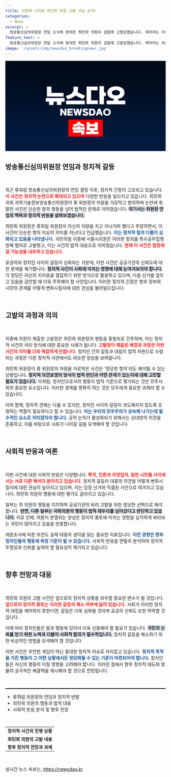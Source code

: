 ```yaml
---
title: 이종배 시의원 최민희 의원 고발 사실 공개!
categories:
  - News
excerpt: >
  방송통신심의위원장 연임 소식에 항의한 최민희 의원이 검찰에 고발당했습니다. 테러라는 이종배 의원의 주장이 부각되는 가운데, 위협 운전 논란까지 겹치며 갈등의 불씨가 커지고 있습니다. 클릭 필수!
feature_text: >
  방송통신심의위원장 연임 소식에 항의한 최민희 의원이 검찰에 고발당했습니다. 테러라는 이종배 의원의 주장이 부각되는 가운데, 위협 운전 논란까지 겹치며 갈등의 불씨가 커지고 있습니다. 클릭 필수!
image: '/assets/img/newsdao_breakingnews.jpg'
---
```


<p><img src="/assets/img/newsdao_breakingnews.jpg" alt="pcversion 속보" /></p>

<h2 data-ke-size="size26">방송통신심의위원장 연임과 정치적 갈등</h2>

<p data-ke-size="size16">&nbsp;</p>

<p>최근 류희림 방송통신심의위원장의 연임 결정 이후, 정치적 긴장이 고조되고 있습니다. <b><span style="color: #ee2323;">이 사건은 정치적 논란으로 확대되고 있으며</span></b> 다양한 반응을 일으키고 있습니다. 최민희 국회 과학기술정보방송통신위원장이 류 위원장의 차량을 가로막고 항의하며 논란에 휘말린 사건은 단순한 항의 행동을 넘어 법적인 문제로 이어졌습니다. <b><span style="background-color: #21538527;">여기서는 위원장 연임의 맥락과 정치적 반응을 살펴보겠습니다.</span></b></p>

<p>최민희 위원장은 류희림 위원장이 자신의 차량을 치고 지나가려 했다고 주장하면서, 이 사건이 단순한 항의 이상의 의미를 지닌다고 언급했습니다. <b><span style="color: #1a5490;">이는 정치적 힘의 다툼이 심화되고 있음을 나타냅니다.</span></b> 국민의힘 이종배 서울시의원은 이러한 항의를 특수공무집행방해 혐의로 고발했고, 이는 사건의 법적 대응으로 이어졌습니다. <b><span style="color: #ee2323;">현재 이 사건은 법정에 갈 가능성을 내포하고 있습니다.</span></b></p>

<p>유권자와 정치인 사이의 갈등이 심화되는 가운데, 이번 사건은 공공기관의 신뢰도에 대한 문제를 제기합니다. <b><span style="background-color: #21538527;">정치적 사건이 사회에 미치는 영향에 대해 눈여겨보아야 합니다.</span></b> 각 정당은 자신의 지지층을 결집하기 위한 방식으로 활용하고 있으며, 다음 선거를 앞두고 있음을 감안할 때 더욱 주목해야 할 사안입니다. 이러한 정치적 긴장은 향후 정부와 시민의 관계를 어떻게 변화시킬지에 대한 관심을 불러일으킵니다. </p>

<p data-ke-size="size16">&nbsp;</p>

<h2 data-ke-size="size26">고발의 과정과 의의</h2>

<p data-ke-size="size16">&nbsp;</p>

<p>이종배 의원이 제출한 고발장은 최민희 위원장의 행동을 중범죄로 간주하며, 이는 정치적 사건의 처리 방식에 대한 중요한 사례가 됩니다. <b><span style="color: #ee2323;">고발장이 제출된 배경과 과정은 이번 사건의 의미를 더욱 복잡하게 만듭니다.</span></b> 정치인 간의 갈등과 대립이 법적 차원으로 수렴되는 과정은 다른 정치적 사안에서도 비슷한 양상을 보여줍니다.</p>

<p>최민희 위원장이 류 위원장의 차량을 가로막은 사건은 '정당한 항의'라도 해석될 수 있는 상황입니다. <b><span style="background-color: #21538527;">정치적 의견표명의 방식이 법적 판단과 어떤 관계가 있는지에 대해 고민할 필요가 있습니다.</span></b> 이처럼, 정치인으로서의 행동이 법적 기준으로 평가되는 것은 민주사회의 중요한 요소입니다. 이러한 경계를 명확히 하는 것은 모두에게 중요한 과제라 할 수 있습니다.</p>

<p>이와 함께, 정치적 견해는 다를 수 있지만, 정치인 사이의 갈등이 과도해지지 않도록 조정하는 역할이 필요하다고 할 수 있습니다. <b><span style="color: #1a5490;">이는 우리의 민주주의가 성숙해 나가는데 필수적인 요소로 자리잡아야 합니다.</span></b> 공적 논의가 활성화되기 위해서는 상대방의 의견을 존중하고, 이를 바탕으로 사회가 나아갈 길을 모색해야 할 것입니다.</p>

<p data-ke-size="size16">&nbsp;</p>

<h2 data-ke-size="size26">사회적 반응과 여론</h2>

<p data-ke-size="size16">&nbsp;</p>

<p>이번 사건에 대한 사회의 반응은 다양합니다. <b><span style="color: #ee2323;">특히, 언론과 자영업자, 일반 시민들 사이에서는 서로 다른 해석이 쏟아지고 있습니다.</span></b> 정치적 갈등이 대중의 의견을 어떻게 변화시킬지에 대한 관심이 높아지고 있으며, 이는 당장 선거와 직결된 사안으로 여겨지고 있습니다. 최민희 의원의 행동에 대한 평가도 갈라지고 있습니다.</p>

<p>일부는 최 의원의 행동을 지지하며 공공기관의 비리 고발을 위한 정당한 선택으로 해석합니다. <b><span style="background-color: #21538527;">반면, 다른 일부는 국회의원의 행동이 법적 테두리를 넘어섰다고 판단하고 있습니다.</span></b> 이로 인해, 여론이 분열되는 양상은 정치적 풍토에 미치는 영향을 심각하게 바라보는 국민이 많아지고 있음을 반증합니다.</p>

<p>여론조사에 따른 의견도 실제 대중의 생각을 읽는 중요한 지표입니다. <b><span style="color: #1a5490;">이런 경향은 향후 정치인들의 행동에 측정 기준이 될 수 있습니다.</span></b> 사회적 반응을 면밀히 분석하여 정치적 투명성과 신뢰를 높여야 할 필요성이 제기되고 있습니다.</p>

<p data-ke-size="size16">&nbsp;</p>

<h2 data-ke-size="size26">향후 전망과 대응</h2>

<p data-ke-size="size16">&nbsp;</p>

<p>최민희 의원의 고발 사건은 앞으로의 정치적 상황을 좌우할 중요한 변수가 될 것입니다. <b><span style="color: #ee2323;">앞으로의 정치적 풍토는 이러한 갈등의 해소 여부에 달려 있습니다.</span></b> 사회가 이러한 정치적 대립을 제어하지 못한다면, 갈등은 더욱 심화될 것이며 공공의 신뢰도 또한 하락할 것입니다. </p>

<p>이에 따라 정치인들은 말과 행동에 있어서 더욱 신중해야 할 필요가 있습니다. <b><span style="background-color: #21538527;">국민의 신뢰를 얻기 위한 노력과 더불어 사회적 합의가 필수적입니다.</span></b> 정치적 갈등을 해소하기 위한 비상적인 방법을 모색해야 할 것입니다. </p>

<p>이번 사건은 우연한 개입이 아닌 중대한 정치적 이슈로 자리잡고 있습니다. <b><span style="color: #1a5490;">정치적 목적을 가진 행동이 그 어떤 상황에서든 정당화될 수 있는 기준이 마련되어야 합니다.</span></b> 정치인들은 자신의 행동이 미칠 영향을 고려해야 합니다. 이러한 점에서 향후 정치적 태도와 맞물려 궁극적인 해결책을 제시해야 할 것으로 전망됩니다.</p>

<p data-ke-size="size16">&nbsp;</p>

<hr style="height: 2px; border:none; border-top:1px solid #aaa;" />

<ul>
    <li>류희림 위원장의 연임과 정치적 반발</li>
    <li>최민희 의원의 행동과 법적 대응</li>
    <li>사회적 반응 분석 및 향후 전망</li>
</ul>

<p data-ke-size="size16">&nbsp;</p> 

<table style="width:100%;">
    <tr>
        <td style="text-align: center; height: 17px;"><b>정치적 사건의 진행 상황</b></td>
    </tr>
    <tr>
        <td style="text-align: center; height: 17px;"><b>최민희 의원의 고발 내용</b></td>
    </tr>
    <tr>
        <td style="text-align: center; height: 17px;"><b>향후 정치적 전망과 과제</b></td>
    </tr>
</table>

<p data-ke-size="size16">&nbsp;</p>
실시간 뉴스 속보는, <a href="https://newsdao.kr" rel="dofollow">https://newsdao.kr</a>


